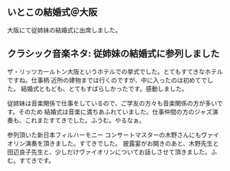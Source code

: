 ## いとこの結婚式＠大阪

大阪にて従姉妹の結婚式に出席しました。






## クラシック音楽ネタ: 従姉妹の結婚式に参列しました


ザ・リッツカールトン大阪というホテルでの挙式でした。とてもすてきなホテルですね。仕事柄
近所の建物までは行くのですが、中に入ったのは初めてでした。
結婚式ともども、とてもすばらしかったです。感動しました。

従姉妹は音楽関係で仕事をしているので、ご学友の方々も音楽関係の方が多いです。そのため
結婚式は音楽に満ちあふれていました。仕事仲間の方のジャズ演奏も、これまたすてきでした。ふうむ。やるなぁ。

参列頂いた新日本フィルハーモニー コンサートマスターの木野さんにもヴァイオリン演奏を頂きました。すてきでした。
披露宴がお開きのあと、木野先生と田辺良子先生と、少しだけヴァイオリンについてお話しさせて頂きました。ふむ。すてきです。